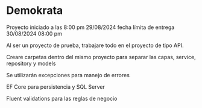 # Demokrata

Proyecto iniciado a las 8:00 pm 29/08/2024 fecha límita de entrega 30/08/2024 08:00 pm

Al ser un proyecto de prueba, trabajare todo en el proyecto de tipo API.

Creare carpetas dentro del mismo proyecto para separar las capas, service, repository y models

Se utilizarán excepciones para manejo de errores

EF Core para persistencia y SQL Server

Fluent validations para las reglas de negocio

